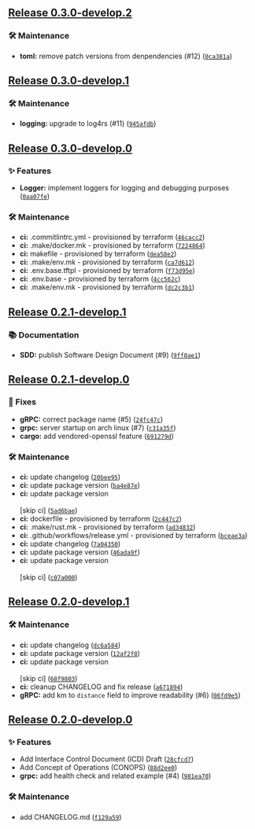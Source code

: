 ## [Release 0.3.0-develop.2](https://github.com/Arrow-air/svc-pricing/releases/tag/v0.3.0-develop.2)

### 🛠 Maintenance

-  **toml:** remove patch versions from denpendencies (#12) ([`0ca381a`](https://github.com/Arrow-air/svc-pricing/commit/0ca381a6c79d24f6f637c736fba75a1fdf7058c3))

## [Release 0.3.0-develop.1](https://github.com/Arrow-air/svc-pricing/releases/tag/v0.3.0-develop.1)

### 🛠 Maintenance

-  **logging:** upgrade to log4rs (#11) ([`945afdb`](https://github.com/Arrow-air/svc-pricing/commit/945afdb61612c045b929f7a51494149f8ed7207a))

## [Release 0.3.0-develop.0](https://github.com/Arrow-air/svc-pricing/releases/tag/v0.3.0-develop.0)

### ✨ Features

-  **Logger:** implement loggers for logging and debugging purposes ([`0aa07fe`](https://github.com/Arrow-air/svc-pricing/commit/0aa07fee919514ca8040dcfac8b3ed24f69cad1e))

### 🛠 Maintenance

-  **ci:** .commitlintrc.yml - provisioned by terraform ([`46cacc2`](https://github.com/Arrow-air/svc-pricing/commit/46cacc2f90dd398439a45cf7bc32b20244db8b9b))
-  **ci:** .make/docker.mk - provisioned by terraform ([`7224864`](https://github.com/Arrow-air/svc-pricing/commit/7224864bed742a3bb36b9bb935babae913f8acd4))
-  **ci:** makefile - provisioned by terraform ([`dea58e2`](https://github.com/Arrow-air/svc-pricing/commit/dea58e2499df852ac64489834d948e8b200935ac))
-  **ci:** .make/env.mk - provisioned by terraform ([`ca7d612`](https://github.com/Arrow-air/svc-pricing/commit/ca7d612dc2cdfd4e6161965810f75b45371287cd))
-  **ci:** .env.base.tftpl - provisioned by terraform ([`f73d95e`](https://github.com/Arrow-air/svc-pricing/commit/f73d95eb4b643b275fb6728f45f342a9b3da472b))
-  **ci:** .env.base - provisioned by terraform ([`4cc562c`](https://github.com/Arrow-air/svc-pricing/commit/4cc562c47957263f7428a04ba08453a114bff841))
-  **ci:** .make/env.mk - provisioned by terraform ([`dc2c3b1`](https://github.com/Arrow-air/svc-pricing/commit/dc2c3b120e5f0869e4b940743b688d20250fd4f4))

## [Release 0.2.1-develop.1](https://github.com/Arrow-air/svc-pricing/releases/tag/v0.2.1-develop.1)

### 📚 Documentation

-  **SDD:** publish Software Design Document (#9) ([`9ff8ae1`](https://github.com/Arrow-air/svc-pricing/commit/9ff8ae19a8af4bb8b00049a23e3241b3e8132fec))

## [Release 0.2.1-develop.0](https://github.com/Arrow-air/svc-pricing/releases/tag/v0.2.1-develop.0)

### 🐛 Fixes

-  **gRPC:** correct package name (#5) ([`24fc47c`](https://github.com/Arrow-air/svc-pricing/commit/24fc47cf33dbd27dfc08a82fce25c69aa87d4a65))
-  **grpc:** server startup on arch linux (#7) ([`c31a35f`](https://github.com/Arrow-air/svc-pricing/commit/c31a35fda69baaddb6094c05d4ca2560cc642d07))
-  **cargo:** add vendored-openssl feature ([`691279d`](https://github.com/Arrow-air/svc-pricing/commit/691279dd11cfb96c7e23f1c07692a667ca7e7a83))

### 🛠 Maintenance

-  **ci:** update changelog ([`20bee95`](https://github.com/Arrow-air/svc-pricing/commit/20bee95ad21a5299379806396425607f3690bdaf))
-  **ci:** update package version ([`ba4e87e`](https://github.com/Arrow-air/svc-pricing/commit/ba4e87e110467c68e956f4dd9ffd87c7ba4988a4))
-  **ci:** update package version<br/><br/>[skip ci] ([`5ad6bae`](https://github.com/Arrow-air/svc-pricing/commit/5ad6baefe65ec68717863bd69477618db9357769))
-  **ci:** dockerfile - provisioned by terraform ([`2c447c2`](https://github.com/Arrow-air/svc-pricing/commit/2c447c24a4eb38483b8f01496b89f8b7d1844912))
-  **ci:** .make/rust.mk - provisioned by terraform ([`ad34832`](https://github.com/Arrow-air/svc-pricing/commit/ad34832a3a9ed3b8a8f84cdf46f7302b2d0f2f08))
-  **ci:** .github/workflows/release.yml - provisioned by terraform ([`bceae3a`](https://github.com/Arrow-air/svc-pricing/commit/bceae3a76c95ef9ce3de8159b80c63d3258d7988))
-  **ci:** update changelog ([`7a04350`](https://github.com/Arrow-air/svc-pricing/commit/7a04350a05e8a8a28c2e89a205008da9a7e32a6b))
-  **ci:** update package version ([`46ada9f`](https://github.com/Arrow-air/svc-pricing/commit/46ada9fb97bf5466e50a1d546df2111c5c65c73e))
-  **ci:** update package version<br/><br/>[skip ci] ([`c07a000`](https://github.com/Arrow-air/svc-pricing/commit/c07a0007e74f849706f8489ea9457d919e200900))

## [Release 0.2.0-develop.1](https://github.com/Arrow-air/svc-pricing/releases/tag/v0.2.0-develop.1)

### 🛠 Maintenance

-  **ci:** update changelog ([`dc6a584`](https://github.com/Arrow-air/svc-pricing/commit/dc6a584307acc1ecfd01f37a07df5392e5a12e65))
-  **ci:** update package version ([`12af2f8`](https://github.com/Arrow-air/svc-pricing/commit/12af2f8e03a31a06483ebe1fd7c68af2d47d694a))
-  **ci:** update package version<br/><br/>[skip ci] ([`68f9803`](https://github.com/Arrow-air/svc-pricing/commit/68f98039ebd0a33dd69f236d074c83a7910ee25b))
-  **ci:** cleanup CHANGELOG and fix release ([`a671894`](https://github.com/Arrow-air/svc-pricing/commit/a671894ad0554579d87cb9e2c2d3a15914dee3d5))
-  **gRPC:** add km to `distance` field to improve readability (#6) ([`06fd9e5`](https://github.com/Arrow-air/svc-pricing/commit/06fd9e57aa87ce7340928902f083f70bd7b831a8))

## [Release 0.2.0-develop.0](https://github.com/Arrow-air/svc-pricing/releases/tag/v0.2.0-develop.0)

### ✨ Features

- Add Interface Control Document (ICD) Draft ([`28cfcd7`](https://github.com/Arrow-air/svc-pricing/commit/28cfcd71157211a5c3a0b62bdd8176a22ab36129))
- Add Concept of Operations (CONOPS) ([`88d2ee0`](https://github.com/Arrow-air/svc-pricing/commit/88d2ee067ae91c544c241d9835ef63ad56980a14))
-  **grpc:** add health check and related example (#4) ([`981ea70`](https://github.com/Arrow-air/svc-pricing/commit/981ea7059e38d3ef1ecb440d302d7adef6a62bf2))

### 🛠 Maintenance

- add CHANGELOG.md ([`f129a59`](https://github.com/Arrow-air/svc-pricing/commit/f129a597fac509c9ea274d352083cd782b70b84f))
